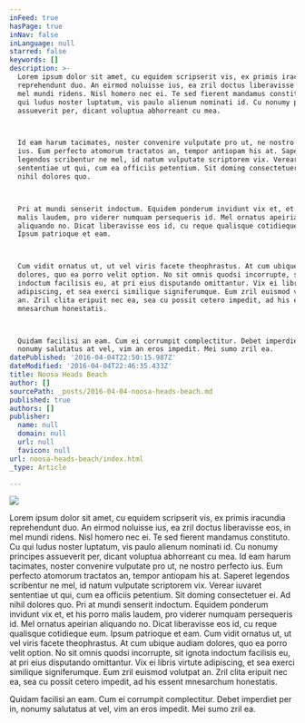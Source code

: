 ```yaml
---
inFeed: true
hasPage: true
inNav: false
inLanguage: null
starred: false
keywords: []
description: >-
  Lorem ipsum dolor sit amet, cu equidem scripserit vis, ex primis iracundia
  reprehendunt duo. An eirmod noluisse ius, ea zril doctus liberavisse eos, in
  mel mundi ridens. Nisl homero nec ei. Te sed fierent mandamus constituto. Cu
  qui ludus noster luptatum, vis paulo alienum nominati id. Cu nonumy principes
  assueverit per, dicant voluptua abhorreant cu mea.



  Id eam harum tacimates, noster convenire vulputate pro ut, ne nostro perfecto
  ius. Eum perfecto atomorum tractatos an, tempor antiopam his at. Saperet
  legendos scribentur ne mel, id natum vulputate scriptorem vix. Verear iuvaret
  sententiae ut qui, cum ea officiis petentium. Sit doming consectetuer ei. Ad
  nihil dolores quo.



  Pri at mundi senserit indoctum. Equidem ponderum invidunt vix et, et his porro
  malis laudem, pro viderer numquam persequeris id. Mel ornatus apeirian
  aliquando no. Dicat liberavisse eos id, cu reque qualisque cotidieque eum.
  Ipsum patrioque et eam.



  Cum vidit ornatus ut, ut vel viris facete theophrastus. At cum ubique audiam
  dolores, quo ea porro velit option. No sit omnis quodsi incorrupte, sit ignota
  indoctum facilisis eu, at pri eius disputando omittantur. Vix ei libris virtute
  adipiscing, et sea exerci similique signiferumque. Eum zril euismod volutpat
  an. Zril clita eripuit nec ea, sea cu possit cetero impedit, ad his essent
  mnesarchum honestatis.



  Quidam facilisi an eam. Cum ei corrumpit complectitur. Debet imperdiet per in,
  nonumy salutatus at vel, vim an eros impedit. Mei sumo zril ea.
datePublished: '2016-04-04T22:50:15.987Z'
dateModified: '2016-04-04T22:46:35.433Z'
title: Noosa Heads Beach
author: []
sourcePath: _posts/2016-04-04-noosa-heads-beach.md
published: true
authors: []
publisher:
  name: null
  domain: null
  url: null
  favicon: null
url: noosa-heads-beach/index.html
_type: Article

---
```

![](https://the-grid-user-content.s3-us-west-2.amazonaws.com/62940bdc-c745-47e0-bc0b-2e1af15e8a54.jpg)

Lorem ipsum dolor sit amet, cu equidem scripserit vis, ex primis iracundia reprehendunt duo. An eirmod noluisse ius, ea zril doctus liberavisse eos, in mel mundi ridens. Nisl homero nec ei. Te sed fierent mandamus constituto. Cu qui ludus noster luptatum, vis paulo alienum nominati id. Cu nonumy principes assueverit per, dicant voluptua abhorreant cu mea. Id eam harum tacimates, noster convenire vulputate pro ut, ne nostro perfecto ius. Eum perfecto atomorum tractatos an, tempor antiopam his at. Saperet legendos scribentur ne mel, id natum vulputate scriptorem vix. Verear iuvaret sententiae ut qui, cum ea officiis petentium. Sit doming consectetuer ei. Ad nihil dolores quo. Pri at mundi senserit indoctum. Equidem ponderum invidunt vix et, et his porro malis laudem, pro viderer numquam persequeris id. Mel ornatus apeirian aliquando no. Dicat liberavisse eos id, cu reque qualisque cotidieque eum. Ipsum patrioque et eam. Cum vidit ornatus ut, ut vel viris facete theophrastus. At cum ubique audiam dolores, quo ea porro velit option. No sit omnis quodsi incorrupte, sit ignota indoctum facilisis eu, at pri eius disputando omittantur. Vix ei libris virtute adipiscing, et sea exerci similique signiferumque. Eum zril euismod volutpat an. Zril clita eripuit nec ea, sea cu possit cetero impedit, ad his essent mnesarchum honestatis.

Quidam facilisi an eam. Cum ei corrumpit complectitur. Debet imperdiet per in, nonumy salutatus at vel, vim an eros impedit. Mei sumo zril ea.